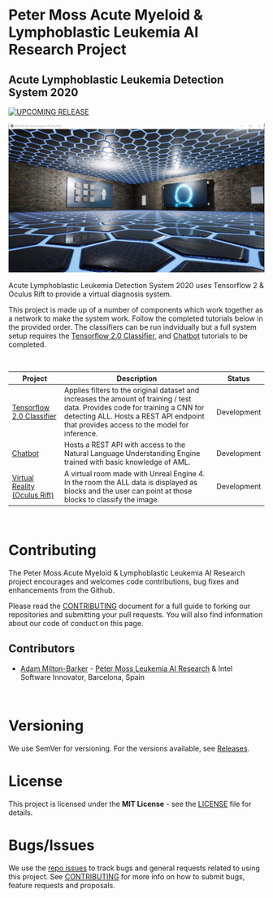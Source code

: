 # Peter Moss Acute Myeloid & Lymphoblastic Leukemia AI Research Project

## Acute Lymphoblastic Leukemia Detection System 2020

[![UPCOMING RELEASE](https://img.shields.io/badge/UPCOMING%20RELEASE-0.0.1-blue.svg)](https://github.com/AMLResearchProject/ALL-Detection-System-2020/tree/0.0.1)

![Peter Moss Acute Myeloid & Lymphoblastic Leukemia AI Research Project](Media/Images/AllVrCNN.jpg)

Acute Lymphoblastic Leukemia Detection System 2020 uses Tensorflow 2 & Oculus Rift to provide a virtual diagnosis system.

This project is made up of a number of components which work together as a network to make the system work. Follow the completed tutorials below in the provided order. The classifiers can be run indvidually but a full system setup requires the [Tensorflow 2.0 Classifier](https://github.com/AMLResearchProject/ALL-Detection-System-2020/tree/master/Classifier "Tensorflow 2.0 Classifier"), and [Chatbot](https://github.com/AMLResearchProject/ALL-Detection-System-2020/tree/master/Chatbot "Chatbot") tutorials to be completed.

&nbsp;

| Project                                                                                                                                                                                                                                                                                                                                                                      | Description                                                                                                                         | Status      |
| ---------------------------------------------------------------------------------------------------------------------------------------------------------------------------------------------------------------------------------------------------------------------------------------------------------------------------------------------------------------------------- | ----------------------------------------------------------------------------------------------------------------------------------- | ----------- |
| [Tensorflow 2.0 Classifier](https://github.com/AMLResearchProject/ALL-Detection-System-2020/tree/master/Classifier "Tensorflow 2.0 Classifier") | Applies filters to the original dataset and increases the amount of training / test data. Provides code for training a CNN for detecting ALL. Hosts a REST API endpoint that provides access to the model for inference. | Development    |
| [Chatbot](https://github.com/AMLResearchProject/ALL-Detection-System-2020/tree/master/Chatbot "Chatbot")                                                                                                                                                                                                                                                             | Hosts a REST API with access to the Natural Language Understanding Engine trained with basic knowledge of AML.                      | Development    |
| [Virtual Reality (Oculus Rift)](https://github.com/AMLResearchProject/ALL-Detection-System-2020/tree/master/Virtual-Reality "Oculus Rift")                                                                                                                                                                                                                                                             | A virtual room made with Unreal Engine 4. In the room the ALL data is displayed as blocks and the user can point at those blocks to classify the image.                      | Development    |

&nbsp;

# Contributing

The Peter Moss Acute Myeloid & Lymphoblastic Leukemia AI Research project encourages and welcomes code contributions, bug fixes and enhancements from the Github.

Please read the [CONTRIBUTING](https://github.com/AMLResearchProject/ALL-Detection-System-2020/blob/master/CONTRIBUTING.md "CONTRIBUTING") document for a full guide to forking our repositories and submitting your pull requests. You will also find information about our code of conduct on this page.

## Contributors

- [Adam Milton-Barker](https://www.leukemiaresearchassociation.ai/ "Adam Milton-Barker") - [Peter Moss Leukemia AI Research](https://www.leukemiaresearchassociation.ai "Peter Moss Leukemia AI Researchr") & Intel Software Innovator, Barcelona, Spain

&nbsp;

# Versioning

We use SemVer for versioning. For the versions available, see [Releases](https://github.com/AMLResearchProject/ALL-Detection-System-2020/releases "Releases").

# License

This project is licensed under the **MIT License** - see the [LICENSE](https://github.com/AMLResearchProject/ALL-Detection-System-2020/blob/master/LICENSE "LICENSE") file for details.

# Bugs/Issues

We use the [repo issues](https://github.com/AMLResearchProject/ALL-Detection-System-2020/issues "repo issues") to track bugs and general requests related to using this project. See [CONTRIBUTING](https://github.com/AMLResearchProject/ALL-Detection-System-2020/blob/master/CONTRIBUTING.md "CONTRIBUTING") for more info on how to submit bugs, feature requests and proposals.

